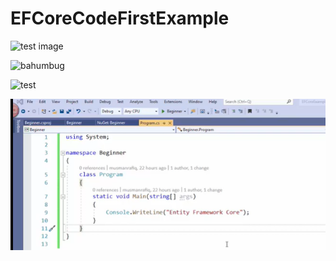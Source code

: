 # EFCoreCodeFirstExample  
  
![test image](../EFCoreCodeFirstExample/Images/test.png "Mouse over test file text")  

<img src="../EFCoreCodeFirstExample/Images/test.png" alt="bahumbug">  

![test](https://user-images.githubusercontent.com/4861265/207787700-74156713-4362-42fd-806e-399ac1e63a5a.png)

![test](<https://raw.githubusercontent.com/floppydisk525/EFCoreCodeFirstExample/EFBranch/EFCoreCodeFirstExample/Images/test.png> "why, the link works??")